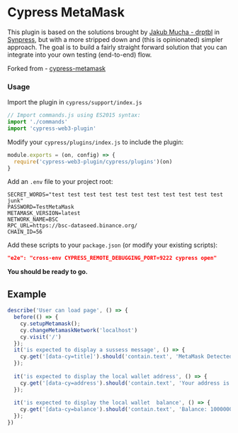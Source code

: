 # Cypress MetaMask

This plugin is based on the solutions brought by [Jakub Mucha - drptbl](https://github.com/drptbl) in [Synpress](https://github.com/Synthetixio/synpress), but with a more stripped down and (this is opinionated) simpler approach. The goal is to build a fairly straight forward solution that you can integrate into your own testing (end-to-end) flow.

Forked from - [cypress-metamask](https://github.com/CraftAcademyLabs/cypress-metamask)

### Usage
Import the plugin in `cypress/support/index.js` 

```js
// Import commands.js using ES2015 syntax:
import './commands'
import 'cypress-web3-plugin'
```

Modify your `cypress/plugins/index.js` to include the plugin:

```js
module.exports = (on, config) => {
  require('cypress-web3-plugin/cypress/plugins')(on)
}
```

Add an `.env` file to your project root:

```
SECRET_WORDS="test test test test test test test test test test test junk"
PASSWORD=TestMetaMask
METAMASK_VERSION=latest 
NETWORK_NAME=BSC 
RPC_URL=https://bsc-dataseed.binance.org/
CHAIN_ID=56
```

Add these scripts to your `package.json` (or modify your existing scripts): 

```json
"e2e": "cross-env CYPRESS_REMOTE_DEBUGGING_PORT=9222 cypress open"
```

**You should be ready to go.** 

## Example

```js
describe('User can load page', () => {
  before(() => {
    cy.setupMetamask();
    cy.changeMetamaskNetwork('localhost')
    cy.visit('/')
  });
  it('is expected to display a sussess message', () => {
    cy.get('[data-cy=title]').should('contain.text', 'MetaMask Detected')
  });
  
  it('is expected to display the local wallet address', () => {
    cy.get('[data-cy=address').should('contain.text', 'Your address is: 0xf39fd6e51aad88f6f4ce6ab8827279cfffb92266')
  });
  
  it('is expected to display the local wallet  balance', () => {
    cy.get('[data-cy=balance').should('contain.text', 'Balance: 10000000000000000000000')
  });
})
```




